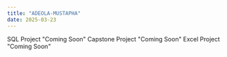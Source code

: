 ```yaml
---
title: "ADEOLA-MUSTAPHA"
date: 2025-03-23
---
```


SQL Project "Coming Soon"
Capstone Project "Coming Soon"
Excel Project "Coming Soon"
